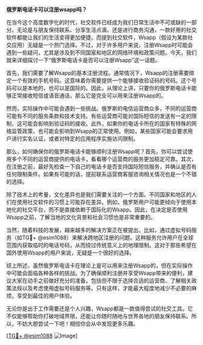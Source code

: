 **俄罗斯电话卡可以注册wsapp吗？**

在当今这个高度数字化的时代，社交软件已经成为我们日常生活中不可或缺的一部分。无论是与朋友保持联系、分享生活点滴，还是进行商务沟通，一款好用的社交软件都能让我们的生活变得更加便捷。而提到社交软件，Wsapp（假设为某款社交应用）无疑是一个热门选择。不过，对于许多用户来说，注册Wsapp时可能会遇到一些疑问，尤其是涉及到不同国家和地区的网络环境和政策问题。今天，我们就来详细探讨一下“俄罗斯电话卡是否可以注册Wsapp”这一话题。

首先，我们需要了解Wsapp的基本注册流程。通常情况下，Wsapp的注册需要绑定一个有效的手机号码。这意味着你需要提供一个能够接收验证码的号码。这个号码可以是本地的，也可以是国际的。因此，从理论上讲，只要你的俄罗斯电话卡能够正常接收短信或语音通话，那么它是完全可以用来注册Wsapp的。

然而，实际操作中可能会遇到一些挑战。俄罗斯的电信运营商众多，不同的运营商可能有不同的服务条款和技术支持。有些运营商可能对国际短信的发送有一定的限制，这可能会影响到验证码的接收。此外，如果你的电话卡所在的国家有特殊的网络监管政策，也可能会影响到Wsapp的正常使用。例如，某些国家可能会要求用户进行实名认证，或者对特定的应用程序实施访问限制。

那么，如何确保你的俄罗斯电话卡能够顺利注册Wsapp呢？首先，你可以尝试使用多个不同的运营商提供的电话卡，看看哪个运营商的服务更加稳定可靠。其次，在注册之前，最好先检查一下自己的电话卡是否支持国际短信服务，并确认是否有任何限制条件。如果有可能的话，提前联系运营商客服咨询相关情况也是一个不错的选择。

除了技术上的考量，文化差异也是我们需要关注的一个方面。不同国家和地区的人们在使用社交软件的习惯上可能存在差异。例如，俄罗斯用户可能更倾向于使用本地化的社交平台，而不是直接依赖于国际化的Wsapp。因此，在决定是否使用Wsapp之前，了解当地的文化背景和社会习惯也是非常重要的。

当然，随着科技的发展，越来越多的解决方案正在被提出。比如，通过虚拟号码服务（如TG💪+ @esim1088）来解决跨地区注册的问题。这种服务允许用户在全球范围内获取临时的电话号码，从而绕过传统意义上的地理限制。这对于那些希望在国外使用Wsapp的用户来说，无疑是一个很好的选择。

综上所述，虽然俄罗斯电话卡在理论上是可以用来注册Wsapp的，但在实际操作中可能会面临各种各样的挑战。为了确保顺利注册并享受Wsapp带来的便利，建议大家在动手之前做好充分的准备，包括但不限于选择合适的运营商、了解相关政策法规以及考虑使用虚拟号码服务等。只有这样，才能最大程度地减少不必要的麻烦，享受到最佳的用户体验。

无论你是出于工作需要还是个人兴趣，Wsapp都是一款值得尝试的社交工具。它不仅能够帮助你打破地域界限，还能让你随时随地与世界各地的朋友保持联系。所以，不妨大胆尝试一下吧！相信你会从中发现更多乐趣。

[[TG💪+ @esim1088](https://t.me/s/esim1088) ![Image](https://i.postimg.cc/4NQfJmqS/Snipaste-2025-05-13-00-14-12.png)]